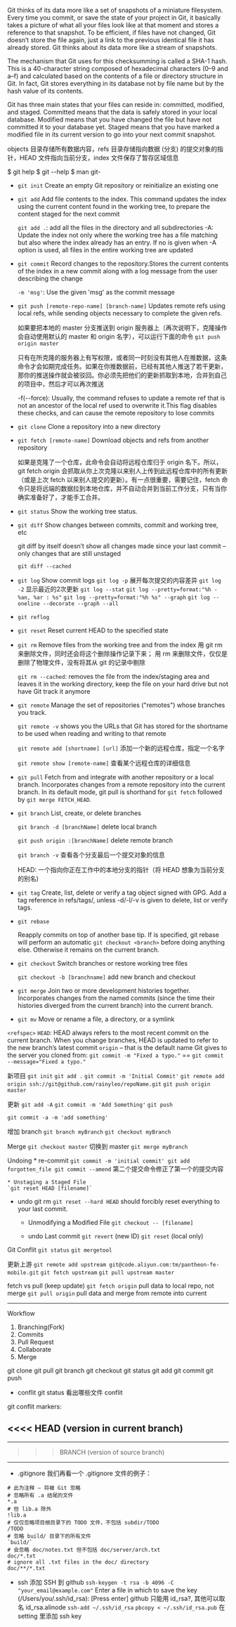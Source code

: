 
Git thinks of its data more like a set of snapshots of a miniature filesystem. Every time you commit, or save the state of your project in Git, it basically takes a picture of what all your files look like at that moment and stores a reference to that snapshot. To be efficient, if files have not changed, Git doesn’t store the file again, just a link to the previous identical file it has already stored. Git thinks about its data more like a stream of snapshots.

The mechanism that Git uses for this checksumming is called a SHA-1 hash. This is a 40-character string composed of hexadecimal characters (0–9 and a–f) and calculated based on the contents of a file or directory structure in Git.
In fact, Git stores everything in its database not by file name but by the hash value of its contents.

Git has three main states that your files can reside in: committed, modified, and staged. Committed means that the data is safely stored in your local database. Modified means that you have changed the file but have not committed it to your database yet. Staged means that you have marked a modified file in its current version to go into your next commit snapshot.
 
objects 目录存储所有数据内容，refs 目录存储指向数据 (分支) 的提交对象的指针，HEAD 文件指向当前分支，index 文件保存了暂存区域信息

$ git help <verb> 
$ git <verb> --help 
$ man git-<verb>


- `git init`
	Create an empty Git repository or reinitialize an existing one
	
- `git add`
	Add file contents to the index. This command updates the index using the current content found in the working tree, to prepare the content staged for the next commit
	
	`git add .`: add all the files in the directory and all subdirectories
	-A: Update the index not only where the working tree has a file matching <pathspec> but also where the index already has an entry. If no <pathspec> is given when -A option is used, all files in the entire working tree are updated
	
- `git commit`
	Record changes to the repository.Stores the current contents of the index in a new commit along with a log message from the user describing the change
	
	`-m 'msg'`: Use the given 'msg' as the commit message
	
	
	
	
- `git push [remote-repo-name] [branch-name]`
	Updates remote refs using local refs, while sending objects necessary to complete the given refs.
	
	如果要把本地的 master 分支推送到 origin 服务器上（再次说明下，克隆操作会自动使用默认的 master 和 origin 名字），可以运行下面的命令
	`git push origin master`
	
	只有在所克隆的服务器上有写权限，或者同一时刻没有其他人在推数据，这条命令才会如期完成任务。如果在你推数据前，已经有其他人推送了若干更新，那你的推送操作就会被驳回。你必须先把他们的更新抓取到本地，合并到自己的项目中，然后才可以再次推送
	
	-f(--force): Usually, the command refuses to update a remote ref that is not an ancestor of the local ref used to overwrite it.This flag disables these checks, and can cause the remote repository to lose commits 
	
- `git clone`
	Clone a repository into a new directory
	
- `git fetch [remote-name]`
	Download objects and refs from another repository
	
	如果是克隆了一个仓库，此命令会自动将远程仓库归于 origin 名下。所以，git fetch origin 会抓取从你上次克隆以来别人上传到此远程仓库中的所有更新（或是上次 fetch 以来别人提交的更新）。有一点很重要，需要记住，fetch 命令只是将远端的数据拉到本地仓库，并不自动合并到当前工作分支，只有当你确实准备好了，才能手工合并。
	
- `git status`
	Show the working tree status.
	
- `git diff`
	Show changes between commits, commit and working tree, etc
	
	git diff by itself doesn’t show all changes made since your last commit – only changes that are still unstaged
	
	`git diff --cached`
	
- `git log`
	Show commit logs
	`git log -p` 展开每次提交的内容差异
	`git log -2` 显示最近的2次更新
	`git log --stat`
	`git log --pretty=format:"%h - %an, %ar : %s"`
	`git log --pretty=format:"%h %s" --graph`
	`git log --oneline --decorate --graph --all`
	
- `git reflog`

- `git reset`
	Reset current HEAD to the specified state
	
- `git rm`
	Remove files from the working tree and from the index
  用 git rm 来删除文件，同时还会将这个删除操作记录下来；
  用 rm 来删除文件，仅仅是删除了物理文件，没有将其从 git 的记录中剔除 
	
	`git rm --cached`:  removes the file from the index/staging area and leaves it in the working directory, keep the file on your hard drive but not have Git track it anymore
	
- `git remote`
	Manage the set of repositories ("remotes") whose branches you track.
	
	`git remote -v`
	shows you the URLs that Git has stored for the shortname to be used when reading and writing to that remote
	
	`git remote add [shortname] [url]`
	添加一个新的远程仓库，指定一个名字
	
	`git remote show [remote-name]` 
	查看某个远程仓库的详细信息
	
- `git pull`
	Fetch from and integrate with another repository or a local branch.
	Incorporates changes from a remote repository into the current branch. In its default mode, git pull is shorthand for `git fetch` followed by `git merge FETCH_HEAD`.
	
- `git branch`
	List, create, or delete branches
	
	`git branch -d [branchName]`
	delete local branch
	
	`git push origin :[branchName]`
	delete remote branch
	
	`git branch -v`
	查看各个分支最后一个提交对象的信息

	
	HEAD: 一个指向你正在工作中的本地分支的指针（将 HEAD 想象为当前分支的别名)
	
- `git tag`
	Create, list, delete or verify a tag object signed with GPG.
	Add a tag reference in refs/tags/, unless -d/-l/-v is given to delete, list or verify tags.
	
- `git rebase`

	Reapply commits on top of another base tip.
	If <branch> is specified, git rebase will perform an automatic `git checkout <branch>` before doing anything else. Otherwise it remains on the current branch.
	
- `git checkout`
	Switch branches or restore working tree files
	
	`git checkout -b [branchname]`
	add new branch and checkout
	
- `git merge`
	Join two or more development histories together.
	Incorporates changes from the named commits (since the time their histories diverged from the current branch) into the current branch.

- `git mv`
	Move or rename a file, a directory, or a symlink


`<refspec>`
`HEAD`: HEAD always refers to the most recent commit on the current branch. When you change branches, HEAD is updated to refer to the new branch’s latest commit
`origin` – that is the default name Git gives to the server you cloned from:
`git commit -m "Fixed a typo."` == `git commit --message="Fixed a typo."` 

新项目
`git init`
`git add .`
`git commit -m 'Initial Commit'`
`git remote add origin ssh://git@github.com/rainyleo/repoName.git`
`git push origin master`

更新
`git add -A`
`git commit -m 'Add Something'`
`git push`

`git commit -a -m 'add something'`

增加 branch
`git branch myBranch`
`git checkout myBranch`
 
Merge
`git checkout master` 切换到 master
`git merge myBranch`



Undoing 
	* re-commit
	```
	git commit -m 'initial commit'
	git add forgotten_file
	git commit --amend
	```
	第二个提交命令修正了第一个的提交内容
	
	* Unstaging a Staged File
	`git reset HEAD [filename]`
  
  * undo git rm
  `git reset --hard HEAD`
  should forcibly reset everything to your last commit.
	
	* Unmodifying a Modified File
	`git checkout -- [filename]`
	
	* undo Last commit
	`git revert` (new ID)
	`git reset` (local only)


Git Conflit
`git status`
`git mergetool`


更新上游
 `git remote add upstream git@code.aliyun.com:tm/pantheon-fe-mobile.git`
 `git fetch upstream`
 `git pull upstream master`


fetch vs pull (keep update)
`git fetch origin` pull data to local repo, not merge
`git pull origin` pull data and merge from remote into current 




---
Workflow
1. Branching(Fork)
2. Commits
3. Pull Request
4. Collaborate
5. Merge

git clone
git pull
git branch
git checkout
git status
git add
git commit
git push

- conflit
git status 看出哪些文件 conflit

git conflit markers:

<<<< HEAD (version in current branch)
---------
---------
>>>BRANCH (version of source branch)
---

- .gitignore
我们再看一个 .gitignore 文件的例子：
```
# 此为注释 – 将被 Git 忽略
# 忽略所有 .a 结尾的文件
*.a
# 但 lib.a 除外
!lib.a
# 仅仅忽略项目根目录下的 TODO 文件，不包括 subdir/TODO
/TODO
# 忽略 build/ 目录下的所有文件
`build/`
# 会忽略 doc/notes.txt 但不包括 doc/server/arch.txt
doc/*.txt
# ignore all .txt files in the doc/ directory
doc/**/*.txt
```


- ssh
添加 SSH 到 github
`ssh-keygen -t rsa -b 4096 -C "your_email@example.com"`
Enter a file in which to save the key (/Users/you/.ssh/id_rsa): [Press enter]
github 只能用 id_rsa?, 其他可以取名 id_rsa.alinode
`ssh-add ~/.ssh/id_rsa`
`pbcopy < ~/.ssh/id_rsa.pub`
在 setting 里添加 ssh key
